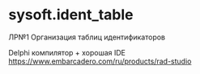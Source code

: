 # sysoft.ident_table
ЛР№1 Организация таблиц идентификаторов

Delphi компилятор + хорошая IDE
https://www.embarcadero.com/ru/products/rad-studio